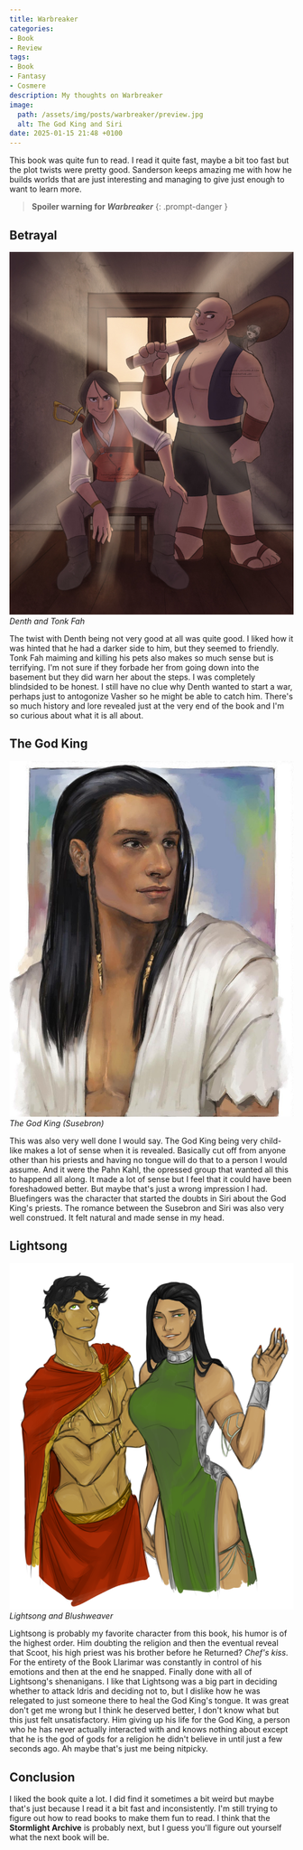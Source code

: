 ```yaml
---
title: Warbreaker
categories:
- Book
- Review
tags:
- Book
- Fantasy
- Cosmere
description: My thoughts on Warbreaker
image:
  path: /assets/img/posts/warbreaker/preview.jpg
  alt: The God King and Siri
date: 2025-01-15 21:48 +0100
---
```

This book was quite fun to read. I read it quite fast, maybe a bit too fast but the plot twists were pretty good. Sanderson keeps amazing me with how he builds worlds that are just interesting and managing to give just enough to want to learn more.

> **Spoiler warning for *Warbreaker***
{: .prompt-danger }

## Betrayal

![Denth and Tonk Fah](assets/img/posts/warbreaker/denth_and_tonk_fah.jpg)
_Denth and Tonk Fah_

The twist with Denth being not very good at all was quite good. I liked how it was hinted that he had a darker side to him, but they seemed to friendly. Tonk Fah maiming and killing his pets also makes so much sense but is terrifying. I'm not sure if they forbade her from going down into the basement but they did warn her about the steps. I was completely blindsided to be honest. I still have no clue why Denth wanted to start a war, perhaps just to antogonize Vasher so he might be able to catch him. There's so much history and lore revealed just at the very end of the book and I'm so curious about what it is all about.

## The God King

![The God King (Susebron)](assets/img/posts/warbreaker/god_king.jpg)
_The God King (Susebron)_

This was also very well done I would say. The God King being very child-like makes a lot of sense when it is revealed. Basically cut off from anyone other than his priests and having no tongue will do that to a person I would assume. And it were the Pahn Kahl, the opressed group that wanted all this to happend all along. It made a lot of sense but I feel that it could have been foreshadowed better. But maybe that's just a wrong impression I had. Bluefingers was the character that started the doubts in Siri about the God King's priests. The romance between the Susebron and Siri was also very well construed. It felt natural and made sense in my head.

## Lightsong

![Lightsong and Blushweaver](assets/img/posts/warbreaker/lightsong_and_blushweaver.png)
_Lightsong and Blushweaver_

Lightsong is probably my favorite character from this book, his humor is of the highest order. Him doubting the religion and then the eventual reveal that Scoot, his high priest was his brother before he Returned? *Chef's kiss*. For the entirety of the Book Llarimar was constantly in control of his emotions and then at the end he snapped. Finally done with all of Lightsong's shenanigans. I like that Lightsong was a big part in deciding whether to attack Idris and deciding not to, but I dislike how he was relegated to just someone there to heal the God King's tongue. It was great don't get me wrong but I think he deserved better, I don't know what but this just felt unsatisfactory. Him giving up his life for the God King, a person who he has never actually interacted with and knows nothing about except that he is the god of gods for a religion he didn't believe in until just a few seconds ago. Ah maybe that's just me being nitpicky.

## Conclusion

I liked the book quite a lot. I did find it sometimes a bit weird but maybe that's just because I read it a bit fast and inconsistently. I'm still trying to figure out how to read books to make them fun to read. I think that the **Stormlight Archive** is probably next, but I guess you'll figure out yourself what the next book will be.
